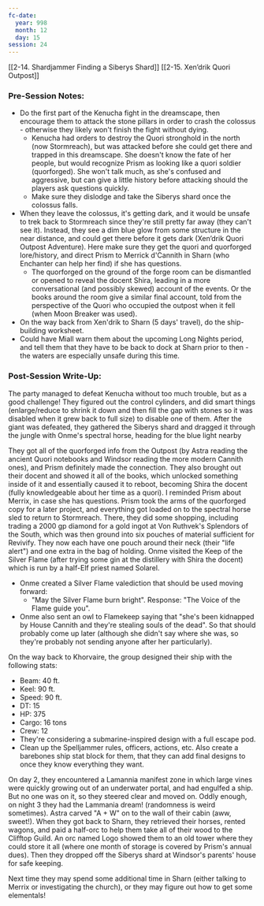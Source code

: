 ```yaml
---
fc-date:
  year: 998
  month: 12
  day: 15
session: 24
---
```

[[2-14. Shardjammer Finding a Siberys Shard]] [[2-15. Xen’drik Quori Outpost]]

### Pre-Session Notes:

* Do the first part of the Kenucha fight in the dreamscape, then encourage them to attack the stone pillars in order to crash the colossus - otherwise they likely won't finish the fight without dying.
	* Kenucha had orders to destroy the Quori stronghold in the north (now Stormreach), but was attacked before she could get there and trapped in this dreamscape. She doesn't know the fate of her people, but would recognize Prism as looking like a quori soldier (quorforged). She won't talk much, as she's confused and aggressive, but can give a little history before attacking should the players ask questions quickly.
	* Make sure they dislodge and take the Siberys shard once the colossus falls.
* When they leave the colossus, it's getting dark, and it would be unsafe to trek back to Stormreach since they're still pretty far away (they can't see it). Instead, they see a dim blue glow from some structure in the near distance, and could get there before it gets dark (Xen’drik Quori Outpost Adventure). Here make sure they get the quori and quorforged lore/history, and direct Prism to Merrick d'Cannith in Sharn (who Enchanter can help her find) if she has questions.
	* The quorforged on the ground of the forge room can be dismantled or opened to reveal the docent Shira, leading in a more conversational (and possibly skewed) account of the events. Or the books around the room give a similar final account, told from the perspective of the Quori who occupied the outpost when it fell (when Moon Breaker was used).
* On the way back from Xen'drik to Sharn (5 days' travel), do the ship-building worksheet.
* Could have Miall warn them about the upcoming Long Nights period, and tell them that they have to be back to dock at Sharn prior to then - the waters are especially unsafe during this time.

### Post-Session Write-Up:

The party managed to defeat Kenucha without too much trouble, but as a good challenge! They figured out the control cylinders, and did smart things (enlarge/reduce to shrink it down and then fill the gap with stones so it was disabled when it grew back to full size) to disable one of them. After the giant was defeated, they gathered the Siberys shard and dragged it through the jungle with Onme's spectral horse, heading for the blue light nearby

They got all of the quorforged info from the Outpost (by Astra reading the ancient Quori notebooks and Windsor reading the more modern Cannith ones), and Prism definitely made the connection. They also brought out their docent and showed it all of the books, which unlocked something inside of it and essentially caused it to reboot, becoming Shira the docent (fully knowledgeable about her time as a quori). I reminded Prism about Merrix, in case she has questions. Prism took the arms of the quorforged copy for a later project, and everything got loaded on to the spectral horse sled to return to Stormreach. There, they did some shopping, including trading a 2000 gp diamond for a gold ingot at Von Ruthvek's Splendors of the South, which was then ground into six pouches of material sufficient for Revivify. They now each have one pouch around their neck (their "life alert") and one extra in the bag of holding. Onme visited the Keep of the Silver Flame (after trying some gin at the distillery with Shira the docent) which is run by a half-Elf priest named Solarel.
* Onme created a Silver Flame valediction that should be used moving forward:
	* "May the Silver Flame burn bright". Response: "The Voice of the Flame guide you".
* Onme also sent an owl to Flamekeep saying that "she's been kidnapped by House Cannith and they're stealing souls of the dead". So that should probably come up later (although she didn't say where she was, so they're probably not sending anyone after her particularly).

On the way back to Khorvaire, the group designed their ship with the following stats:

- Beam: 40 ft.
- Keel: 90 ft.
- Speed: 90 ft.
- DT: 15
- HP: 375
- Cargo: 16 tons
- Crew: 12
- They're considering a submarine-inspired design with a full escape pod.
- Clean up the Spelljammer rules, officers, actions, etc. Also create a barebones ship stat block for them, that they can add final designs to once they know everything they want.

On day 2, they encountered a Lamannia manifest zone in which large vines were quickly growing out of an underwater portal, and had engulfed a ship. But no one was on it, so they steered clear and moved on. Oddly enough, on night 3 they had the Lammania dream! (randomness is weird sometimes). Astra carved "A + W" on to the wall of their cabin (aww, sweet!). When they got back to Sharn, they retrieved their horses, rented wagons, and paid a half-orc to help them take all of their wood to the Clifftop Guild. An orc named Logo showed them to an old tower where they could store it all (where one month of storage is covered by Prism's annual dues). Then they dropped off the Siberys shard at Windsor's parents' house for safe keeping.

Next time they may spend some additional time in Sharn (either talking to Merrix or investigating the church), or they may figure out how to get some elementals!

